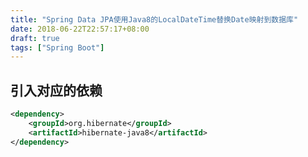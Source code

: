 ```yaml
---
title: "Spring Data JPA使用Java8的LocalDateTime替换Date映射到数据库"
date: 2018-06-22T22:57:17+08:00
draft: true
tags: ["Spring Boot"]
---
```


<!--more-->

## 引入对应的依赖

```xml
<dependency>
    <groupId>org.hibernate</groupId>
	<artifactId>hibernate-java8</artifactId>
</dependency>
```
